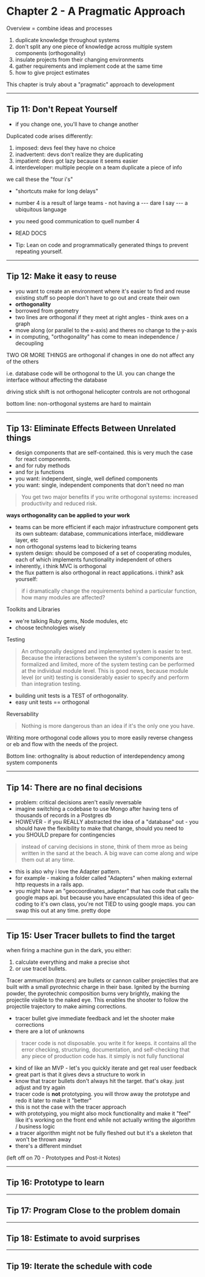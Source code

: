 # Chapter 2 - A Pragmatic Approach

Overview = combine ideas and processes

1. duplicate knowledge throughout systems
2. don't split any one piece of knowledge across multiple system components (orthogonality)
3. insulate projects from their changing environments
4. gather requirements and implement code at the same time
5. how to give project estimates

This chapter is truly about a "pragmatic" approach to development

---

## Tip 11: Don't Repeat Yourself

* if you change one, you'll have to change another

Duplicated code arises differently:

1. imposed: devs feel they have no choice 
2. inadvertent: devs don't realize they are duplicating
3. impatient: devs got lazy because it seems easier
4. interdeveloper: multiple people on a team duplicate a piece of info

we call these the "four i's"

* "shortcuts make for long delays"
* number 4 is a result of large teams - not having a --- dare I say --- a ubiquitous language
* you need good communication to quell number 4
* READ DOCS

* Tip: Lean on code and programmatically generated things to prevent repeating yourself. 

---

## Tip 12: Make it easy to reuse

* you want to create an environment where it's easier to find and reuse existing stuff so people don't have to go out and create their own
* __orthogonality__
* borrowed from geometry
* two lines are orthogonal if they meet at right angles - think axes on a graph
* move along (or parallel to the x-axis) and theres no change to the y-axis 
* in computing, "orthogonality" has come to mean independence / decoupling

TWO OR MORE THINGS are orthogonal if changes in one do not affect any of the others

i.e. database code will be orthogonal to the UI. you can change the interface without affecting the database

driving stick shift is not orthogonal
helicopter controls are not orthogonal

bottom line: non-orthogonal systems are hard to maintain

---

## Tip 13: Eliminate Effects Between Unrelated things

* design components that are self-contained. this is very much the case for react components.
* and for ruby methods
* and for js functions
* you want: independent, single, well defined components
* you want: single, independent components that don't need no man

> You get two major benefits if you write orthogonal systems: increased productivity and reduced risk.

__ways orthogonality can be applied to your work__

* teams can be more efficient if each major infrastructure component gets its own subteam: database, communications interface, middleware layer, etc
* non orthogonal systems lead to bickering teams
* system design: should be composed of a set of cooperating modules, each of which implements functionality independent of others
* inherently, i think MVC is orthogonal
* the flux pattern is also orthogonal in react applications. i think? ask yourself:

> if i dramatically change the requirements behind a particular function, how many modules are affected?

Toolkits and Libraries

* we're talking Ruby gems, Node modules, etc
* choose technologies wisely

Testing

> An orthogonally designed and implemented system is easier to test. Because the interactions between the system's components are formalized and limited, more of the system testing can be performed at the individual module level. This is good news, because module level (or unit) testing is considerably easier to specify and perform than integration testing.

* building unit tests is a TEST of orthogonality.
* easy unit tests == orthogonal

Reversability 

> Nothing is more dangerous than an idea if it's the only one you have.

Writing more orthogonal code allows you to more easily reverse changess or eb and flow with the needs of the project. 

Bottom line: orthognality is about reduction of interdependency among system components

---

## Tip 14: There are no final decisions

* problem: critical decisions aren't easily reversable
* imagine switching a codebase to use Mongo after having tens of thousands of records in a Postgres db
* HOWEVER - if you REALLY abstracted the idea of a "database" out - you should have the flexibility to make that change, should you need to
* you SHOULD prepare for contingencies

> instead of carving decisions in stone, think of them mroe as being written in the sand at the beach. A big wave can come along and wipe them out at any time.

* this is also why i love the Adapter pattern. 
* for example - making a folder called "Adapters" when making external http requests in a rails app.
* you might have an "geocoordinates_adapter" that has code that calls the google maps api. but because you have encapsulated this idea of geo-coding to it's own class, you're not TIED to using google maps. you can swap this out at any time. pretty dope

---

## Tip 15: User Tracer bullets to find the target

when firing a machine gun in the dark, you either:

1. calculate everything and make a precise shot
2. or use tracel bullets. 

Tracer ammunition (tracers) are bullets or cannon caliber projectiles that are built with a small pyrotechnic charge in their base. Ignited by the burning powder, the pyrotechnic composition burns very brightly, making the projectile visible to the naked eye. This enables the shooter to follow the projectile trajectory to make aiming corrections.

* tracer bullet give immediate feedback and let the shooter make corrections
* there are a lot of unknowns

> tracer code is not disposable. you write it for keeps. it contains all the error checking, structuring, documentation, and self-checking that any piece of production code has. it simply is not fully functional

* kind of like an MVP - let's you quickly iterate and get real user feedback
* great part is that it gives devs a structure to work in
* know that tracer bullets don't always hit the target. that's okay. just adjust and try again
* tracer code is __not__ prototyping. you will throw away the prototype and redo it later to make it "better"
* this is not the case with the tracer approach
* with prototyping, you might also mock functionality and make it "feel" like it's working on the front end while not actually writing the algorithm / business logic
* a tracer algorithm might not be fully fleshed out but it's a skeleton that won't be thrown away
* there's a different mindset


(left off on 70 - Prototypes and Post-it Notes)

---

## Tip 16: Prototype to learn

---

## Tip 17: Program Close to the problem domain

---

## Tip 18: Estimate to avoid surprises

---

## Tip 19: Iterate the schedule with code

